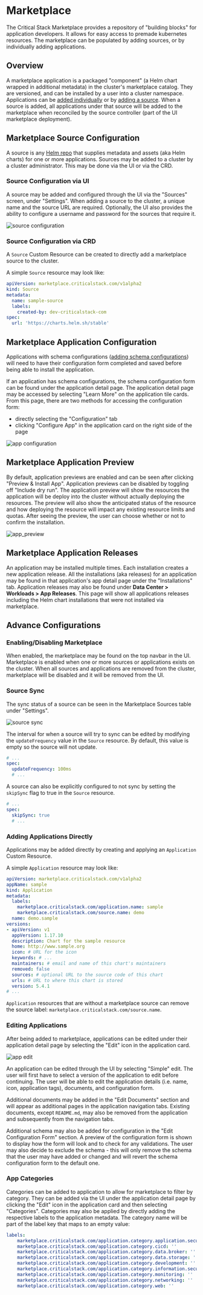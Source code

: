# Marketplace
The Critical Stack Marketplace provides a repository of "building blocks" for application developers. It allows for easy access to premade kubernetes resources. The marketplace can be populated by adding sources, or by individually adding applications.

## Overview
A marketplace application is a packaged "component" (a Helm chart wrapped in additional metadata) in the cluster's marketplace catalog. They are versioned, and can be installed by a user into a cluster namespace. Applications can be [added individually](#adding-applications-directly) or by [adding a source](#marketplace-source-configuration). When a source is added, all applications under that source will be added to the marketplace when reconciled by the source controller (part of the UI marketplace deployment).

## Marketplace Source Configuration
A source is any [Helm repo](https://helm.sh/docs/topics/chart_repository/) that supplies metadata and assets (aka Helm charts) for one or more applications. Sources may be added to a cluster by a cluster administrator. This may be done via the UI or via the CRD. 

### Source Configuration via UI
A source may be added and configured through the UI via the "Sources" screen, under "Settings". When adding a source to the cluster, a unique name and the source URL are required. Optionally, the UI also provides the ability to configure a username and password for the sources that require it.

![source configuration](/images/mp-source-configuration.gif)

### Source Configuration via CRD
A `Source` Custom Resource can be created to directly add a marketplace source to the cluster.

A simple `Source` resource may look like:
```yaml
apiVersion: marketplace.criticalstack.com/v1alpha2
kind: Source
metadata:
  name: sample-source
  labels:
    created-by: dev-criticalstack-com
spec:
  url: 'https://charts.helm.sh/stable'
```

## Marketplace Application Configuration
Applications with schema configurations ([adding schema configurations](#editing-applications)) will need to have their configuration form completed and saved before being able to install the application.

If an application has schema configurations, the schema configuration form can be found under the application detail page. The application detail page may be accessed by selecting "Learn More" on the application tile cards. From this page, there are two methods for accessing the configuration form:
- directly selecting the "Configuration" tab
- clicking "Configure App" in the application card on the right side of the page

![app configuration](/images/mp-app-configuration.gif)

## Marketplace Application Preview
By default, application previews are enabled and can be seen after clicking "Preview & Install App". Application previews can be disabled by toggling off "Include dry run". The application preview will show the resources the application will be deploy into the cluster without actually deploying the resources. The preview will also show the anticipated status of the resource and how deploying the resource will impact any existing resource limits and quotas. After seeing the preview, the user can choose whether or not to confirm the installation.

![app_preview](/images/mp-app-preview.gif)

## Marketplace Application Releases
An application may be installed multiple times. Each installation creates a new application release. All the installations (aka releases) for an application may be found in that application's app detail page under the "Installations" tab. Application releases may also be found under **Data Center > Workloads > App Releases**. This page will show all applications releases including the Helm chart installations that were not installed via marketplace. 

## Advance Configurations

### Enabling/Disabling Marketplace
When enabled, the marketplace may be found on the top navbar in the UI. Marketplace is enabled when one or more sources or applications exists on the cluster. When all sources and applications are removed from the cluster, marketplace will be disabled and it will be removed from the UI.

### Source Sync
The sync status of a source can be seen in the Marketplace Sources table under "Settings". 

![source sync](/images/mp-source-sync.png)

The interval for when a source will try to sync can be edited by modifying the `updateFrequency` value in the `Source` resource. By default, this value is empty so the source will not update.
```yaml
# ...
spec:
  updateFrequency: 100ms
  # ...
```

A source can also be explicitly configured to not sync by setting the `skipSync` flag to true in the `Source` resource.
```yaml
# ...
spec:
  skipSync: true
  # ...
```

### Adding Applications Directly
Applications may be added directly by creating and applying an `Application` Custom Resource.

A simple `Application` resource may look like:
```yaml
apiVersion: marketplace.criticalstack.com/v1alpha2
appName: sample
kind: Application
metadata:
  labels:
    marketplace.criticalstack.com/application.name: sample
    marketplace.criticalstack.com/source.name: demo
  name: demo.sample
versions:
- apiVersion: v1
  appVersion: 1.17.10
  description: Chart for the sample resource
  home: http://www.sample.org
  icon: # URL for the icon
  keywords: # ...
  maintainers: # email and name of this chart's maintainers
  removed: false
  sources: # optional URL to the source code of this chart
  urls: # URL to where this chart is stored
  version: 5.4.1
# ...
```

`Application` resources that are without a marketplace source can remove the source label: `marketplace.criticalstack.com/source.name`.

### Editing Applications
After being added to marketplace, applications can be edited under their application detail page by selecting the "Edit" icon in the application card.

![app edit](/images/mp-app-edit.gif)

An application can be edited through the UI by selecting "Simple" edit. The user will first have to select a version of the application to edit before continuing. The user will be able to edit the application details (i.e. name, icon, application tags), documents, and configuration form.

Additional documents may be added in the "Edit Documents" section and will appear as additional pages in the application navigation tabs. Existing documents, except `README.md`, may also be removed from the application and subsequently from the navigation tabs.

Additional schema may also be added for configuration in the "Edit Configuration Form" section. A preview of the configuration form is shown to display how the form will look and to check for any validations. The user may also decide to exclude the schema - this will only remove the schema that the user may have added or changed and will revert the schema configuration form to the default one.

### App Categories
Categories can be added to application to allow for marketplace to filter by category. They can be added via the UI under the application detail page by clicking the "Edit" icon in the application card and then selecting "Categories". Categories may also be applied by directly adding the respective labels to the application metadata. The category name will be part of the label key that maps to an empty value:
```yaml
labels:    
    marketplace.criticalstack.com/application.category.application.security: ''
    marketplace.criticalstack.com/application.category.cicd: ''
    marketplace.criticalstack.com/application.category.data.broker: ''
    marketplace.criticalstack.com/application.category.data.storage: ''
    marketplace.criticalstack.com/application.category.development: ''
    marketplace.criticalstack.com/application.category.information.security: ''
    marketplace.criticalstack.com/application.category.monitoring: ''
    marketplace.criticalstack.com/application.category.networking: ''
    marketplace.criticalstack.com/application.category.web: ''
```
